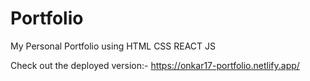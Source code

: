 # Portfolio
My Personal Portfolio using HTML CSS REACT JS

Check out the deployed version:- https://onkar17-portfolio.netlify.app/
